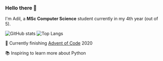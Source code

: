### Hello there 👋

I'm Adil, a **MSc Computer Science** student currently in my 4th year (out of 5).

![GitHub stats](https://github-readme-stats.vercel.app/api?username=adilius&count_private=true&show_icons=true&include_all_commits=true&hide_rank=true) ![Top Langs](https://github-readme-stats.vercel.app/api/top-langs/?username=adilius&layout=compact)

🔭 Currently finishing [Advent of Code](https://adventofcode.com/) 2020

📚 Inspiring to learn more about Python
